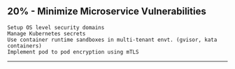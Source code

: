 ## 20% - Minimize Microservice Vulnerabilities
    Setup OS level security domains
    Manage Kubernetes secrets
    Use container runtime sandboxes in multi-tenant envt. (gvisor, kata containers)
    Implement pod to pod encryption using mTLS
---